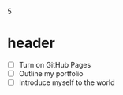5

# header
- [ ] Turn on GitHub Pages
- [ ] Outline my portfolio
- [ ] Introduce myself to the world
